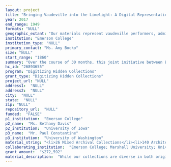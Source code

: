 ```yaml
--- 
layout: project 
title: "Bringing Vaudeville into the Limelight: A Digital Representation of the Vaudeville Era from Institutions Coast to Coast"
year: 2017
end_range: 1949
formats: "NULL"
geographic_extant: "Our materials represent vaudeville performers, administrators, and theaters countrywide. While vaudeville circuits spanned the US, circuits originated in the West and the Northeast. The physical location of the collections represented in our application spans from Boston, Massachusetts to Seattle, Washington. Together, the collections are representative of the Vaudeville era nationally."
institution: "Emerson College"
institution_type: "NULL"
primary_contact: "Ms. Amy Bocko"
size: "NULL"
start_range: "1860"
summary: "Over the course of 30 months, this joint initiative between Emerson College, Marshall University, University of Iowa, and University of Washington will digitize and make accessible our institutions unique and complementary vaudeville collections. We will create a digital representation of vaudeville materials in select academic institutions throughout the United States. Content will be hosted locally through our respective institutions’ digital repositories and presented/contextualized through an aggregated online portal. From the initial registration of an act with popular vaudeville registries, to the advertisement/payment of a performer, to ephemera collected to add to the historical record of vaudeville in America, our proposed collaboration will track the life cycle of vaudeville and offers the modern scholar an unprecedented level of access to vaudeville materials from disparate geographic locations."
hc_id: "26893655"
program: "Digitizing Hidden Collections"
grant_type: "Digitizing Hidden Collections"
project_url: "NULL"
address1:  "NULL"
address2:  "NULL"
city:  "NULL"
state:  "NULL"
zip: "NULL"
repository_url:  "NULL"
funded:  "FALSE"
p1_institution:  "Emerson College"
p2_name:  "Ms. Bethany Davis"
p2_institution:  "University of Iowa"
p3_name:  "Mr. Paul Constantine"
p3_institution:  "University of Washington"
material_string: "<li>26 Mixed Archival Collections</li><li>140 Architectural Drawings</li><li>2 Audio Recordings</li><li>155 Mixed Archival Collections</li><li>140 Architectural Drawings</li><li>2 Audio Recordings</li><li>155 Mixed Archival Collections</li><li>140 Architectural Drawings</li><li>2 Audio Recordings</li><li>155 Mixed Archival Collections</li><li>140 Architectural Drawings</li><li>2 Audio Recordings</li><li>155 Mixed Archival Collections</li>"
collaborating_institution:  "Emerson College; Marshall University; University of Washington; University of Iowa"
grant_amount:  "$272,592"
material_description:  "While our collections are diverse in both origin and materials, a commonality is that they have been rescued from uncertainty and thoughtfully preserved by lovers of vaudeville. The registries at Emerson came into the college’s possession in 2011 after an archivist from the Academy of Motion Pictures and Sciences learned the materials were slated to be destroyed at the Variety offices. The 26 foot collection contains all of the original correspondence between the performers and registries, including set-designs, sheet music, photographs, etc. In 2014, Marshall came into possession of their vaudeville materials after they were donated by the Huntington WV Keith-Albee Theatre. The collection is 155 linear feet and contains a wide variety of materials including financial ledgers and architectural plans. Included in the digitization will be two Edison Cylinders, donated independently in the 2000s. UW holds a number of collections with materials relating to vaudeville. Several of the collections are from people who were entertainers, in show business or booking agents. There are ca. 30,000 vaudeville era theatrical photographs, architectural drawings and papers about the Pantages Theater, 21 volumes of scrapbooks relating to vaudeville including the Orpheum Circuit scrapbooks, approximately 12 oral histories relating to performers, three reels of film from a collection of home movies showing amateur performances, and about 25 cubic feet of personal papers relating to vaudeville performers. For this grant, the University of Washington proposes digitizing 16 scrapbooks documenting vaudeville at Seattle’s Orpheum Theater and 500 photos and documents from a variety of other collections."
---
```

